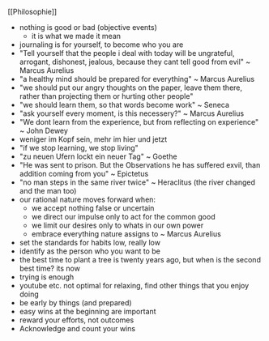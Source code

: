 [[Philosophie]]
- nothing is good or bad (objective events)
	-  it is what we made it mean
- journaling is for yourself, to become who you are
- "Tell yourself that the people i deal with today will be ungrateful, arrogant, dishonest, jealous, because they cant tell good from evil" ~ Marcus Aurelius
- "a healthy mind should be prepared for everything" ~ Marcus Aurelius
- "we should put our angry thoughts on the paper, leave them there, rather than projecting them or hurting other people"
- "we should learn them, so that words become work" ~ Seneca
- "ask yourself every moment, is this necessery?" ~ Marcus Aurelius
- "We dont learn from the experience, but from reflecting on experience" ~ John Dewey
- weniger im Kopf sein, mehr im hier und jetzt
- "if we stop learning, we stop living"
- "zu neuen Ufern lockt ein neuer Tag" ~ Goethe
- "He was sent to prison. But the Observations he has suffered exvil, than addition coming from you" ~ Epictetus
- "no man steps in the same river twice" ~ Heraclitus (the river changed and the man too)
- our rational nature moves forward when:
	- we accept nothing false or uncertain
	- we direct our impulse only to act for the common good
	- we limit our desires only to whats in our own power
	- embrace everything nature assigns to
		~ Marcus Aurelius
- set the standards for habits low, really low
- identify as the person who you want to be
- the best time to plant a tree is twenty years ago, but when is the second best time? its now
- trying is enough
- youtube etc. not optimal for relaxing, find other things that you enjoy doing
- be early by things (and prepared)
- easy wins at the beginning are important
- reward your efforts, not outcomes
- Acknowledge and count your wins